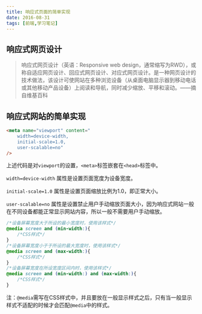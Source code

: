```yaml
---
title: 响应式页面的简单实现
date: 2016-08-31
tags: [前端,学习笔记]
---
```

## 响应式网页设计
>响应式网页设计（英语：Responsive web design，通常缩写为RWD），或称自适应网页设计、回应式网页设计、对应式网页设计。是一种网页设计的技术做法，该设计可使网站在多种浏览设备（从桌面电脑显示器到移动电话或其他移动产品设备）上阅读和导航，同时减少缩放、平移和滚动。——摘自维基百科
<!--more-->
## 响应式网站的简单实现
```html
<meta name="viewport" content="
    width=device-width, 
    initial-scale=1.0,
    user-scalable=no"
/>
```
上述代码是对`viewport`的设置，`<meta>`标签嵌套在`<head>`标签中。

`width=device-width` 属性是设置页面宽度为设备宽度。

`initial-scale=1.0` 属性是设置页面缩放比例为1.0，即正常大小。

`user-scalable=no` 属性是设置禁止用户手动缩放页面大小，因为响应式网站一般在不同设备都能正常显示网站内容，所以一般不需要用户手动缩放。

```css
/*设备屏幕宽度大于所设的最小宽度时，使用该样式*/
@media screen and (min-width:){
    /*CSS样式*/
}
/*设备屏幕宽度小于于所设的最大宽度时，使用该样式*/
@media screen and (max-width:){
    /*CSS样式*/
}
/*设备屏幕宽度在所设宽度区间内时，使用该样式*/
@media screen and (min-width:) and (max-width:){
    /*CSS样式*/
}
```
注：`@media`需写在CSS样式中，并且要放在一般显示样式之后，只有当一般显示样式不适配的时候才会匹配`@media`中的样式。
